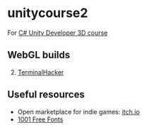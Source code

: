 # unitycourse2
For [C# Unity Developer 3D course](https://www.udemy.com/unitycourse2/)

## WebGL builds
2. [TerminalHacker](https://runninglvlan.github.io/unitycourse2/02-TerminalHacker/)

## Useful resources
- Open marketplace for indie games: [itch.io](https://itch.io/)
- [1001 Free Fonts](https://www.1001freefonts.com/)
